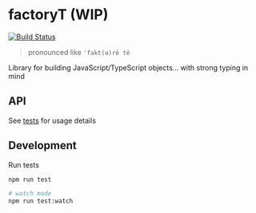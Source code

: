 # factoryT (WIP)

[![Build Status](https://travis-ci.org/rodmax/factoryT.svg?branch=master)](https://travis-ci.org/rodmax/factoryT)

> pronounced like `ˈfakt(ə)rē tē`

Library for building JavaScript/TypeScript objects... with strong typing in mind


## API
See [tests](./src/factory-t.test.ts) for usage details

## Development

Run tests

```bash
npm run test

# watch mode
npm run test:watch
```